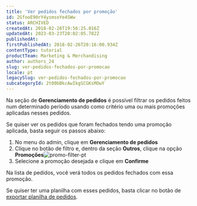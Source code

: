 ```yaml
---
title: 'Ver pedidos fechados por promoção'
id: 2GfooE90rY4ysmsoYe4SWw
status: ARCHIVED
createdAt: 2018-02-26T19:56:25.016Z
updatedAt: 2023-03-23T20:02:05.782Z
publishedAt: 
firstPublishedAt: 2018-02-26T20:16:00.934Z
contentType: tutorial
productTeam: Marketing & Merchandising
author: authors_24
slug: ver-pedidos-fechados-por-promocao
locale: pt
legacySlug: ver-pedidos-fechados-por-promocao
subcategoryId: 2t00bBkcAwIkgSCGKsMOwY
---
```


Na seção de __Gerenciamento de pedidos__ é possível filtrar os pedidos feitos num determinado período usando como critério uma ou mais promoções aplicadas nesses pedidos.

Se quiser ver os pedidos que foram fechados tendo uma promoção aplicada, basta seguir os passos abaixo:

1. No menu do admin, clique em __Gerenciamento de pedidos__
2. Clique no botão de filtro e, dentro da seção __Outros__, clique na opção __Promoções__![promo-filter-pt](//images.ctfassets.net/alneenqid6w5/6LYRvwnDy08eWII6WqUqSC/dcd40f276c57870a2c91c47261d593ea/promo-filter-pt.png)
3. Selecione a promoção desejada e clique em __Confirme__

Na lista de pedidos, você verá todos os pedidos fechados com essa promoção.

Se quiser ter uma planilha com esses pedidos, basta clicar no botão de [exportar planilha de pedidos](/pt/tutorial/exportando-pedidos-no-oms-2).
